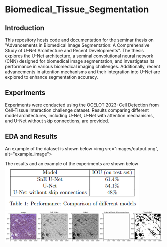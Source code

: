 # Biomedical_Tissue_Segmentation


## Introduction
This repository hosts code and documentation for the seminar thesis on "Advancements in Biomedical Image Segmentation: A Comprehensive Study of U-Net Architecture and Recent Developments". The thesis explores the U-Net architecture, a seminal convolutional neural network (CNN) designed for biomedical image segmentation, and investigates its performance in various biomedical imaging challenges. Additionally, recent advancements in attention mechanisms and their integration into U-Net are explored to enhance segmentation accuracy.

##  Experiments
Experiments were conducted using the OCELOT 2023: Cell Detection from Cell-Tissue Interaction challenge dataset. Results comparing different model architectures, including U-Net, U-Net with attention mechanisms, and U-Net without skip connections, are provided.

##  EDA and Results

An example of the dataset is shown below
<img src="images/output.png", alt="example_image"></img>

The results and an example of the experiments are shown below
<img src = "images/utput_table.png" alt="table_results"></img>
<img src = "images/output_models.png" alt = "results"></img>

